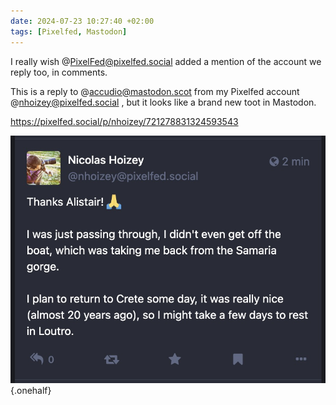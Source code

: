 ```yaml
---
date: 2024-07-23 10:27:40 +02:00
tags: [Pixelfed, Mastodon]
---
```


I really wish @PixelFed@pixelfed.social added a mention of the account we reply too, in comments.

This is a reply to @accudio@mastodon.scot from my Pixelfed account @nhoizey@pixelfed.social , but it looks like a brand new toot in Mastodon.

https://pixelfed.social/p/nhoizey/721278831324593543

![Screenshot of a Pixelfed reply comment in Mastodon](screenshot-pixelfed-reply-comment-in-mastodon.jpg){.onehalf}